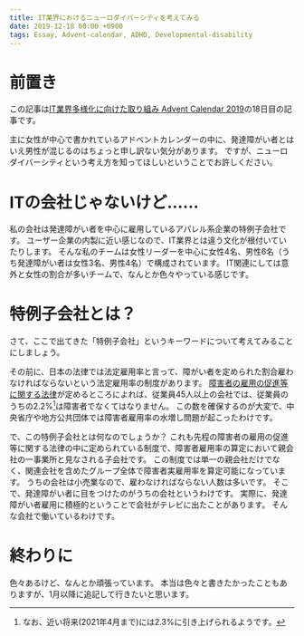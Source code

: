 ```yaml
---
title: IT業界におけるニューロダイバーシティを考えてみる
date: 2019-12-18 00:00 +0900
tags: Essay, Advent-calendar, ADHD, Developmental-disability
---
```


# 前置き

この記事は[IT業界多様化に向けた取り組み Advent Calendar 2019](https://adventar.org/calendars/4438)の18日目の記事です。

主に女性が中心で書かれているアドベントカレンダーの中に、発達障がい者とはいえ男性が混じるのはちょっと申し訳ない気分があります。
ですが、ニューロダイバーシティという考え方を知ってほしいということでお許しください。

# ITの会社じゃないけど……

私の会社は発達障がい者を中心に雇用しているアパレル系企業の特例子会社です。
ユーザー企業の内製に近い感じなので、IT業界とは違う文化が根付いていたりします。
そんな私のチームは女性リーダーを中心に女性4名、男性6名（うち発達障がい者は女性3名、男性4名）で構成されています。
IT関連にしては意外と女性の割合が多いチームで、なんとか色々やっている感じです。

# 特例子会社とは？

さて、ここで出てきた「特例子会社」というキーワードについて考えてみることにしましょう。

その前に、日本の法律では法定雇用率と言って、障がい者を定められた割合雇わなければならないという法定雇用率の制度があります。
[障害者の雇用の促進等に関する法律](https://elaws.e-gov.go.jp/search/elawsSearch/elaws_search/lsg0500/detail?lawId=351M50002000038)が定めるところによれば、従業員45人以上の会社では、従業員のうちの2.2%[^1]は障害者でなくてはなりません。
この数を確保するのが大変で、中央省庁や地方公共団体では障害者雇用率の水増し問題が起こったわけです。

[^1]: なお、近い将来(2021年4月まで)には2.3%に引き上げられるようです。

で、この特例子会社とは何なのでしょうか？
これも先程の障害者の雇用の促進等に関する法律の中に定められている制度で、障害者雇用率の算定において親会社の一事業所と見なされる子会社です。
この制度では単一の親会社だけでなく、関連会社を含めたグループ全体で障害者実雇用率を算定可能になっています。
うちの会社は小売業なので、雇わなければならない人数は多いです。
そこで、発達障がい者に目をつけたのがうちの会社というわけです。
実際に、発達障がい者雇用に積極的ということで会社がテレビに出たことがあります。
そんな会社で働いているわけです。

# 終わりに

色々あるけど、なんとか頑張っています。
本当は色々と書きたかったこともありますが、1月以降に追記して行きたいと思います。
